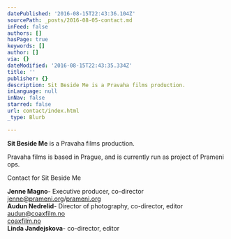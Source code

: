 ```yaml
---
datePublished: '2016-08-15T22:43:36.104Z'
sourcePath: _posts/2016-08-05-contact.md
inFeed: false
authors: []
hasPage: true
keywords: []
author: []
via: {}
dateModified: '2016-08-15T22:43:35.334Z'
title: ''
publisher: {}
description: Sit Beside Me is a Pravaha films production.
inLanguage: null
inNav: false
starred: false
url: contact/index.html
_type: Blurb

---
```

**Sit Beside Me** is a Pravaha films production.

Pravaha films is based in Prague, and is currently run as project of Prameni ops.

Contact for Sit Beside Me

**Jenne Magno**- Executive producer, co-director [jenne@prameni.org][0]/[prameni.org][1]  
**Audun Nedrelid**- Director of photography, co-director, editor [audun@coaxfilm.no][2]  
[coaxfilm.no][3]  
**Linda Jandejskova**- co-director, editor

[0]: mailto:jenne@prameni.org
[1]: http://prameni.org/ "Pramení"
[2]: mailto:audun@coaxfilm.no
[3]: http://coaxfilm.no/
